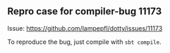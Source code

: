 ## Repro case for compiler-bug 11173

Issue: https://github.com/lampepfl/dotty/issues/11173

To reproduce the bug, just compile with `sbt compile`.